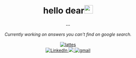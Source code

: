 <h1 align="center">hello dear<img src="https://github.com/wervlad/wervlad/assets/24524555/766d336d-b87d-44ba-807c-c51de2bc6b4d" width="28px" alt=""></h1>

<p align="center">
    <b>...</b><br><br>
    <i>
        Currently working on answers you can't find on google search.<br>
        </i><br>
    <a href="http://lattes.cnpq.br/6065289947296724">
        <img src="https://img.shields.io/badge/-Lattes-orange?style=flat-square&logo=GitBook&logoColor=white&link=http://lattes.cnpq.br/2433599000300626)" alt="lattes">
    <br>
    </a>
    <a href="https://www.linkedin.com/in/castro-63/">
        <img src="https://img.shields.io/badge/LinkedIn-0077B5?style=for-the-badge&logo=linkedin&logoColor=white" alt="LinkedIn">
    </a>
   <a href="https://www.youtube.com/channel/UCERZzub-rY1iICBvkfkSChg?sub_confirmation=1">
      <img src="https://img.shields.io/badge/YouTube-FF0000?style=for-the-badge&logo=youtube&logoColor=white">
      </a>
    <a href="mailto:castro.ethng@gmail.com">
        <img src="https://img.shields.io/badge/Gmail-D14836?style=for-the-badge&logo=gmail&logoColor=white" alt="gmail">
    </a>
    <br>
    
    
   
    
<!--
---
-->
